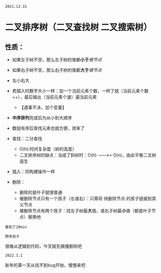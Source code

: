 ```
2021.12.31
```


# 二叉排序树（二叉查找树 二叉搜索树）

## 性质：
- 如果左子树不空，那么左子树的值都**小于**_根节点_
- 如果右子树不空，那么右子树的值都**大于**_根节点_
- 左小右大
- 若插入时数字大小一样：加一个当前元素个数，一样了就（当前元素个数++），最后输出（当前元素个速）遍当前元素
    - 【遇事不决，加个变量】

- **中序排列**完成后为从小到大顺序
- 数组有序后查找元素也就方便，效率了
- 查找：二分查找 
    - O(h):时间复杂度（树的高度）
    - 二叉排序树的缺点：当成了斜树时：O(h) --->>  O(n)，由此平衡二叉树诞生
- 插入：同构建操作一样
- 删除：
    - 删除的是叶子就很普通
    - 被删除节点只有一个孩子（左或右）：只需将 待删除节点 的孩子链接到其父节点
    - 被删除节点有两个孩子：找左子树最**大**值，或右子树最**小**值（都是叶子节点）替换他


```
看到了28min
```

```
跨年前夕
```

很难从逻辑到代码，今天就先搞懂删除吧

```
2022.1.1
```

新年的第一天从找不到bug开始，慢慢来吧